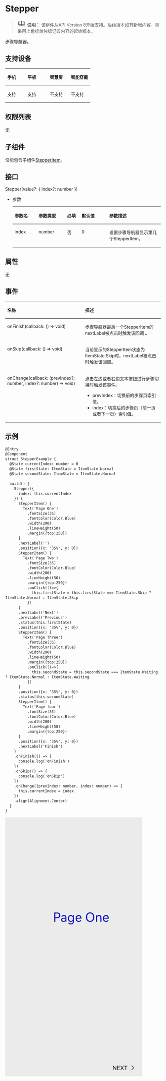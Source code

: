 # Stepper<a name="ZH-CN_TOPIC_0000001237475075"></a>

>![](../../public_sys-resources/icon-note.gif) **说明：** 
>该组件从API Version 8开始支持。后续版本如有新增内容，则采用上角标单独标记该内容的起始版本。

步骤导航器。

## 支持设备<a name="section322851519172"></a>

<table><thead align="left"><tr><th class="cellrowborder" valign="top" width="23.66106080206986%" id="mcps1.1.5.1.1"><p>手机</p>
</th>
<th class="cellrowborder" valign="top" width="26.3130659767141%" id="mcps1.1.5.1.2"><p>平板</p>
</th>
<th class="cellrowborder" valign="top" width="24.63130659767141%" id="mcps1.1.5.1.3"><p>智慧屏</p>
</th>
<th class="cellrowborder" valign="top" width="25.39456662354463%" id="mcps1.1.5.1.4"><p>智能穿戴</p>
</th>
</tr>
</thead>
<tbody><tr><td class="cellrowborder" valign="top" width="23.66106080206986%" headers="mcps1.1.5.1.1 "><p>支持</p>
</td>
<td class="cellrowborder" valign="top" width="26.3130659767141%" headers="mcps1.1.5.1.2 "><p>支持</p>
</td>
<td class="cellrowborder" valign="top" width="24.63130659767141%" headers="mcps1.1.5.1.3 "><p>不支持</p>
</td>
<td class="cellrowborder" valign="top" width="25.39456662354463%" headers="mcps1.1.5.1.4 "><p>不支持</p>
</td>
</tr>
</tbody>
</table>

## 权限列表<a name="section988262631714"></a>

无

## 子组件<a name="section5989144051714"></a>

仅能包含子组件[StepperItem](ts-container-stepperitem.md)。

## 接口<a name="section121394874010"></a>

Stepper\(value?: \{ index?: number \}\)

-   参数

    <table><thead align="left"><tr><th class="cellrowborder" valign="top" width="16.11%" id="mcps1.1.6.1.1"><p>参数名</p>
    </th>
    <th class="cellrowborder" valign="top" width="19.3%" id="mcps1.1.6.1.2"><p>参数类型</p>
    </th>
    <th class="cellrowborder" valign="top" width="9.77%" id="mcps1.1.6.1.3"><p>必填</p>
    </th>
    <th class="cellrowborder" valign="top" width="18.6%" id="mcps1.1.6.1.4"><p>默认值</p>
    </th>
    <th class="cellrowborder" valign="top" width="36.22%" id="mcps1.1.6.1.5"><p>参数描述</p>
    </th>
    </tr>
    </thead>
    <tbody><tr><td class="cellrowborder" valign="top" width="16.11%" headers="mcps1.1.6.1.1 "><p>index</p>
    </td>
    <td class="cellrowborder" valign="top" width="19.3%" headers="mcps1.1.6.1.2 "><p>number</p>
    </td>
    <td class="cellrowborder" valign="top" width="9.77%" headers="mcps1.1.6.1.3 "><p>否</p>
    </td>
    <td class="cellrowborder" valign="top" width="18.6%" headers="mcps1.1.6.1.4 "><p>0</p>
    </td>
    <td class="cellrowborder" valign="top" width="36.22%" headers="mcps1.1.6.1.5 "><p>设置步骤导航器显示第几个StepperItem。</p>
    </td>
    </tr>
    </tbody>
    </table>


## 属性<a name="section1328124354614"></a>

无

## 事件<a name="section39758242515"></a>

<table><thead align="left"><tr><th class="cellrowborder" valign="top" width="50%" id="mcps1.1.3.1.1"><p>名称</p>
</th>
<th class="cellrowborder" valign="top" width="50%" id="mcps1.1.3.1.2"><p>描述</p>
</th>
</tr>
</thead>
<tbody><tr><td class="cellrowborder" valign="top" width="50%" headers="mcps1.1.3.1.1 "><p>onFinish(callback: () =&gt; void)</p>
</td>
<td class="cellrowborder" valign="top" width="50%" headers="mcps1.1.3.1.2 "><p>步骤导航器最后一个StepperItem的nextLabel被点击时触发该回调 。</p>
</td>
</tr>
<tr><td class="cellrowborder" valign="top" width="50%" headers="mcps1.1.3.1.1 "><p>onSkip(callback: () =&gt; void)</p>
</td>
<td class="cellrowborder" valign="top" width="50%" headers="mcps1.1.3.1.2 "><p>当前显示的StepperItem状态为ItemState.Skip时，nextLabel被点击时触发该回调。</p>
</td>
</tr>
<tr><td class="cellrowborder" valign="top" width="50%" headers="mcps1.1.3.1.1 "><p>onChange(callback: (prevIndex?: number, index?: number) =&gt; void)</p>
</td>
<td class="cellrowborder" valign="top" width="50%" headers="mcps1.1.3.1.2 "><p>点击左边或者右边文本按钮进行步骤切换时触发该事件。</p>
<ul><li>prevIndex：切换前的步骤页索引值。</li><li>index：切换后的步骤页（前一页或者下一页）索引值。</li></ul>
</td>
</tr>
</tbody>
</table>

## 示例<a name="section1512314422316"></a>

```
@Entry
@Component
struct StepperExample {
  @State currentIndex: number = 0
  @State firstState: ItemState = ItemState.Normal
  @State secondState: ItemState = ItemState.Normal

  build() {
    Stepper({
      index: this.currentIndex
    }) {
      StepperItem() {
        Text('Page One')
          .fontSize(35)
          .fontColor(Color.Blue)
          .width(200)
          .lineHeight(50)
          .margin({top:250})
      }
      .nextLabel('')
      .position({x: '35%', y: 0})
      StepperItem() {
        Text('Page Two')
          .fontSize(35)
          .fontColor(Color.Blue)
          .width(200)
          .lineHeight(50)
          .margin({top:250})
          .onClick(()=>{
            this.firstState = this.firstState === ItemState.Skip ? ItemState.Normal : ItemState.Skip
          })
      }
      .nextLabel('Next')
      .prevLabel('Previous')
      .status(this.firstState)
      .position({x: '35%', y: 0})
      StepperItem() {
        Text('Page Three')
          .fontSize(35)
          .fontColor(Color.Blue)
          .width(200)
          .lineHeight(50)
          .margin({top:250})
          .onClick(()=>{
            this.secondState = this.secondState === ItemState.Waiting ? ItemState.Normal : ItemState.Waiting
          })
      }
      .position({x: '35%', y: 0})
      .status(this.secondState)
      StepperItem() {
        Text('Page four')
          .fontSize(35)
          .fontColor(Color.Blue)
          .width(200)
          .lineHeight(50)
          .margin({top:250})
      }
      .position({x: '35%', y: 0})
      .nextLabel('Finish')
    }
    .onFinish(() => {
      console.log('onFinish')
    })
    .onSkip(() => {
      console.log('onSkip')
    })
    .onChange((prevIndex: number, index: number) => {
      this.currentIndex = index
    })
    .align(Alignment.Center)
  }
}
```

![](figures/stepper.gif)



